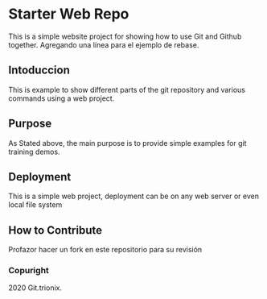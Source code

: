 # Starter Web Repo

This is a simple website project for showing how to use Git and Github together. Agregando una línea para el ejemplo de rebase.

## Intoduccion

This is example to show different parts of the git repository and various commands using a web project.

## Purpose

As Stated above, the main purpose is to provide simple examples for git training demos.

## Deployment

This is a simple web project, deployment can be on any web server or even local file system

## How to Contribute

Profazor hacer un fork en este repositorio para su revisión

### Copuright

2020 Git.trionix.